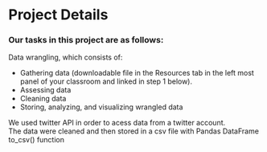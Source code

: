 # Project Details
### Our tasks in this project are as follows:

Data wrangling, which consists of:
* Gathering data (downloadable file in the Resources tab in the left most panel of your classroom and linked in step 1 below).
* Assessing data
* Cleaning data
* Storing, analyzing, and visualizing wrangled data

We used twitter API in order to acess data from a twitter account.
<br>Τhe data were cleaned and then stored in a csv file with Pandas DataFrame to_csv() function 
